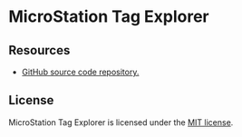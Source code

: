 # MicroStation Tag Explorer

## Resources

* [GitHub source code repository.](https://github.com/wieslawsoltes/MicroStationTagExplorer)

## License

MicroStation Tag Explorer is licensed under the [MIT license](LICENSE.TXT).
